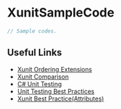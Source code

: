 # XunitSampleCode

```C#
// Sample codes.
```


## Useful Links
* [Xunit Ordering Extensions](https://github.com/tomaszeman/Xunit.Extensions.Ordering)
* [Xunit Comparison](https://xunit.net/docs/comparisons)
* [C# Unit Testing](https://docs.microsoft.com/en-us/dotnet/core/testing/unit-testing-with-dotnet-test)
* [Unit Testing Best Practices](https://docs.microsoft.com/en-us/dotnet/core/testing/unit-testing-best-practices)
* [Xunit Best Practice(Attributes)](https://andrewlock.net/creating-parameterised-tests-in-xunit-with-inlinedata-classdata-and-memberdata/)
